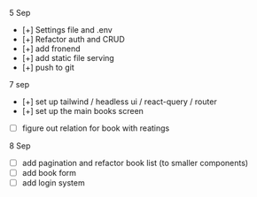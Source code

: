 5 Sep

- [+] Settings file and .env
- [+] Refactor auth and CRUD
- [+] add fronend
- [+] add static file serving
- [+] push to git

7 sep

- [+] set up tailwind / headless ui / react-query / router
- [+] set up the main books screen
- [ ] figure out relation for book with reatings

8 Sep

- [ ] add pagination and refactor book list (to smaller components)
- [ ] add book form
- [ ] add login system
